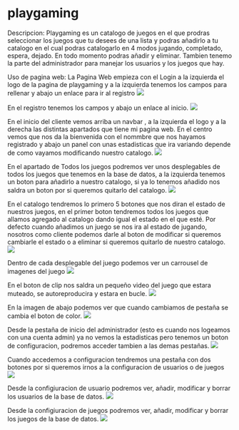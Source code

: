 # playgaming

Descripcion:
Playgaming es un catalogo de juegos en el que prodras seleccionar los juegos que tu desees de una lista y podras añadirlo a tu catalogo en el cual podras catalogarlo en 4 modos jugando, completado, espera, dejado. En todo momento podras añadir y eliminar.
Tambien tenemo la parte del administrador para manejar los usuarios y los juegos que hay.

Uso de pagina web:
La Pagina Web empieza con el Login a la izquierda el logo de la pagina de playgaming y a la izquierda tenemos los campos para rellenar y abajo un enlace para ir al registro
<img src="https://github.com/samuelvalverde28/playgaming/blob/master/imagenesplaygaming/login.PNG" >


En el registro tenemos los campos y abajo un enlace al inicio.
<img src="https://github.com/samuelvalverde28/playgaming/blob/master/imagenesplaygaming/registro.PNG" >


En el inicio del cliente vemos arriba un navbar , a la izquierda el logo y a la derecha las distintas apartados que tiene mi pagina web.
En el centro vemos que nos da la bienvenida con el nommbre que nos hayamos registrado y abajo un panel con unas estadisticas que ira variando depende de como vayamos modificando nuestro catalogo.
<img src="https://github.com/samuelvalverde28/playgaming/blob/master/imagenesplaygaming/iniciocliente.PNG" >


En el apartado de Todos los juegos podremos ver unos desplegables de todos los juegos que tenemos en la base de datos, a la izquierda tenemos un boton para añadirlo a nuestro catalogo, si ya lo tenemos añadido nos saldra un boton por si queremos quitarlo del catalogo.
<img src="https://github.com/samuelvalverde28/playgaming/blob/master/imagenesplaygaming/todos.PNG" >


En el catalogo tendremos lo primero 5 botones que nos diran el estado de nuestros juegos, en el primer boton tendremos todos los juegos que allamos agregado al catalogo dando igual el estado en el que esté.
Por defecto cuando añadimos un juego se nos ira al estado de jugando, nosotros como cliente podemos darle al boton de modificar si queremos cambiarle el estado o a eliminar si queremos quitarlo de nuestro catalogo.
<img src="https://github.com/samuelvalverde28/playgaming/blob/master/imagenesplaygaming/catalogo1.PNG" >

Dentro de cada desplegable del juego podemos ver un carrousel de imagenes del juego
<img src="https://github.com/samuelvalverde28/playgaming/blob/master/imagenesplaygaming/catalogo2.PNG" >

En el boton de clip nos saldra un pequeño video del juego que estara muteado, se autoreproducira y estara en bucle. 
<img src="https://github.com/samuelvalverde28/playgaming/blob/master/imagenesplaygaming/catalogo3.PNG" >

En la imagen de abajo podemos ver que cuando cambiamos de pestaña se cambia el boton de color.
<img src="https://github.com/samuelvalverde28/playgaming/blob/master/imagenesplaygaming/catalogo4.PNG" >

Desde la pestaña de inicio del administrador (esto es cuando nos logeamos con una cuenta admin) ya no vemos la estadisticas pero tenemos un boton de configuracion, podremos acceder tambien a las demas pestañas.
<img src="https://github.com/samuelvalverde28/playgaming/blob/master/imagenesplaygaming/inicioadmin.PNG" >

Cuando accedemos a configuracion tendremos una pestaña con dos botones por si queremos irnos a la configuracion de usuarios o de juegos
<img src="https://github.com/samuelvalverde28/playgaming/blob/master/imagenesplaygaming/configuracion1.PNG" >

Desde la configiuracion de usuario podremos ver, añadir, modificar y borrar los usuarios de la base de datos.
<img src="https://github.com/samuelvalverde28/playgaming/blob/master/imagenesplaygaming/configuracion2.PNG" >

Desde la configiuracion de juegos podremos ver, añadir, modificar y borrar los juegos de la base de datos.
<img src="https://github.com/samuelvalverde28/playgaming/blob/master/imagenesplaygaming/configuracion3.PNG" >

